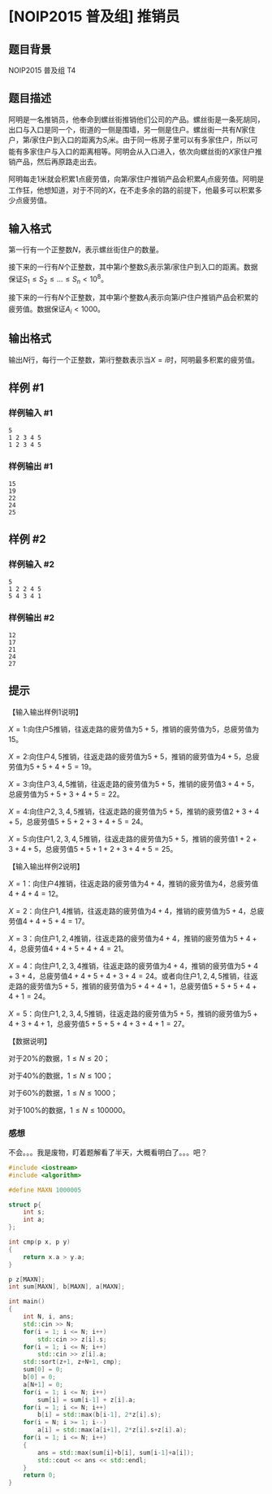 # [NOIP2015 普及组] 推销员

## 题目背景

NOIP2015 普及组 T4

## 题目描述

阿明是一名推销员，他奉命到螺丝街推销他们公司的产品。螺丝街是一条死胡同，出口与入口是同一个，街道的一侧是围墙，另一侧是住户。螺丝街一共有$N$家住户，第$i$家住户到入口的距离为$S_i$米。由于同一栋房子里可以有多家住户，所以可能有多家住户与入口的距离相等。阿明会从入口进入，依次向螺丝街的$X$家住户推销产品，然后再原路走出去。

阿明每走$1$米就会积累$1$点疲劳值，向第$i$家住户推销产品会积累$A_i$点疲劳值。阿明是工作狂，他想知道，对于不同的$X$，在不走多余的路的前提下，他最多可以积累多少点疲劳值。

## 输入格式

第一行有一个正整数$N$，表示螺丝街住户的数量。

接下来的一行有$N$个正整数，其中第$i$个整数$S_i$表示第$i$家住户到入口的距离。数据保证$S_1≤S_2≤…≤S_n<10^8$。

接下来的一行有$N$个正整数，其中第$i$个整数$A_i$表示向第$i$户住户推销产品会积累的疲劳值。数据保证$A_i<1000$。

## 输出格式

输出$N$行，每行一个正整数，第i行整数表示当$X=i$时，阿明最多积累的疲劳值。

## 样例 #1

### 样例输入 #1

```
5
1 2 3 4 5
1 2 3 4 5
```

### 样例输出 #1

```
15
19
22
24
25
```

## 样例 #2

### 样例输入 #2

```
5
1 2 2 4 5
5 4 3 4 1
```

### 样例输出 #2

```
12
17
21
24
27
```

## 提示

【输入输出样例1说明】

$X=1$:向住户$5$推销，往返走路的疲劳值为$5+5$，推销的疲劳值为$5$，总疲劳值为$15$。

$X=2$:向住户$4,5$推销，往返走路的疲劳值为$5+5$，推销的疲劳值为$4+5$，总疲劳值为$5+5+4+5=19$。

$X=3$:向住户$3,4,5$推销，往返走路的疲劳值为$5+5$，推销的疲劳值$3+4+5$，总疲劳值为$5+5+3+4+5=22$。

$X=4$:向住户$2,3,4,5$推销，往返走路的疲劳值为$5+5$，推销的疲劳值$2+3+4+5$，总疲劳值$5+5+2+3+4+5=24$。

$X=5$:向住户$1,2,3,4,5$推销，往返走路的疲劳值为$5+5$，推销的疲劳值$1+2+3+4+5$，总疲劳值$5+5+1+2+3+4+5=25$。


【输入输出样例2说明】

$X=1$：向住户$4$推销，往返走路的疲劳值为$4+4$，推销的疲劳值为$4$，总疲劳值$4+4+4=12$。

$X=2$：向住户$1,4$推销，往返走路的疲劳值为$4+4$，推销的疲劳值为$5+4$，总疲劳值$4+4+5+4=17$。

$X=3$：向住户$1,2,4$推销，往返走路的疲劳值为$4+4$，推销的疲劳值为$5+4+4$，总疲劳值$4+4+5+4+4=21$。

$X=4$：向住户$1,2,3,4$推销，往返走路的疲劳值为$4+4$，推销的疲劳值为$5+4+3+4$，总疲劳值$4+4+5+4+3+4=24$。或者向住户$1,2,4,5$推销，往返走路的疲劳值为$5+5$，推销的疲劳值为$5+4+4+1$，总疲劳值$5+5+5+4+4+1=24$。

$X=5$：向住户$1,2,3,4,5$推销，往返走路的疲劳值为$5+5$，推销的疲劳值为$5+4+3+4+1$，总疲劳值$5+5+5+4+3+4+1=27$。



【数据说明】

对于$20\%$的数据，$1≤N≤20$；

对于$40\%$的数据，$1≤N≤100$；

对于$60\%$的数据，$1≤N≤1000$；

对于$100\%$的数据，$1≤N≤100000$。

### 感想

不会。。。我是废物，盯着题解看了半天，大概看明白了。。。吧？

```C++
#include <iostream>
#include <algorithm>

#define MAXN 1000005

struct p{
    int s;
    int a;
};

int cmp(p x, p y)
{
    return x.a > y.a;
}

p z[MAXN];
int sum[MAXN], b[MAXN], a[MAXN];

int main()
{
    int N, i, ans;
    std::cin >> N;
    for(i = 1; i <= N; i++)
        std::cin >> z[i].s;
    for(i = 1; i <= N; i++)
        std::cin >> z[i].a;
    std::sort(z+1, z+N+1, cmp);
    sum[0] = 0;
    b[0] = 0;
    a[N+1] = 0;
    for(i = 1; i <= N; i++)
        sum[i] = sum[i-1] + z[i].a;
    for(i = 1; i <= N; i++)
        b[i] = std::max(b[i-1], 2*z[i].s);
    for(i = N; i >= 1; i--)
        a[i] = std::max(a[i+1], 2*z[i].s+z[i].a);
    for(i = 1; i <= N; i++)
    {
        ans = std::max(sum[i]+b[i], sum[i-1]+a[i]);
        std::cout << ans << std::endl;
    }
    return 0;
}
```